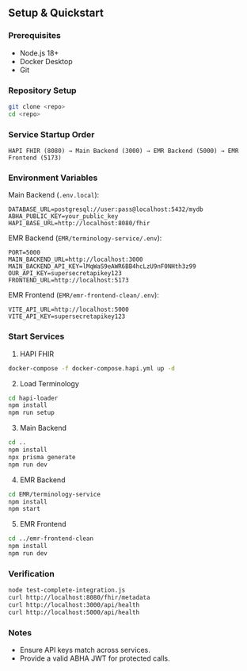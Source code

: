 ## Setup & Quickstart

### Prerequisites
- Node.js 18+
- Docker Desktop
- Git

### Repository Setup
```bash
git clone <repo>
cd <repo>
```

### Service Startup Order
```
HAPI FHIR (8080) → Main Backend (3000) → EMR Backend (5000) → EMR Frontend (5173)
```

### Environment Variables

Main Backend (`.env.local`):
```env
DATABASE_URL=postgresql://user:pass@localhost:5432/mydb
ABHA_PUBLIC_KEY=your_public_key
HAPI_BASE_URL=http://localhost:8080/fhir
```

EMR Backend (`EMR/terminology-service/.env`):
```env
PORT=5000
MAIN_BACKEND_URL=http://localhost:3000
MAIN_BACKEND_API_KEY=lMqWaS9eAWR6BB4hcLzU9nF0NHth3z99
OUR_API_KEY=supersecretapikey123
FRONTEND_URL=http://localhost:5173
```

EMR Frontend (`EMR/emr-frontend-clean/.env`):
```env
VITE_API_URL=http://localhost:5000
VITE_API_KEY=supersecretapikey123
```

### Start Services
1) HAPI FHIR
```bash
docker-compose -f docker-compose.hapi.yml up -d
```
2) Load Terminology
```bash
cd hapi-loader
npm install
npm run setup
```
3) Main Backend
```bash
cd ..
npm install
npx prisma generate
npm run dev
```
4) EMR Backend
```bash
cd EMR/terminology-service
npm install
npm start
```
5) EMR Frontend
```bash
cd ../emr-frontend-clean
npm install
npm run dev
```

### Verification
```bash
node test-complete-integration.js
curl http://localhost:8080/fhir/metadata
curl http://localhost:3000/api/health
curl http://localhost:5000/api/health
```

### Notes
- Ensure API keys match across services.
- Provide a valid ABHA JWT for protected calls.


